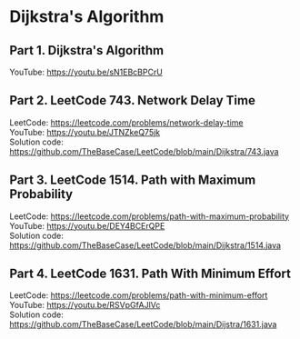 # Dijkstra's Algorithm

## Part 1. Dijkstra's Algorithm<br/>
YouTube: https://youtu.be/sN1EBcBPCrU<br/>

## Part 2. LeetCode 743. Network Delay Time<br/>
LeetCode: https://leetcode.com/problems/network-delay-time<br/>
YouTube: https://youtu.be/JTNZkeQ75jk<br/>
Solution code: https://github.com/TheBaseCase/LeetCode/blob/main/Dijkstra/743.java<br/>

## Part 3. LeetCode 1514. Path with Maximum Probability<br/>
LeetCode: https://leetcode.com/problems/path-with-maximum-probability<br/>
YouTube: https://youtu.be/DEY4BCErQPE<br/>
Solution code: https://github.com/TheBaseCase/LeetCode/blob/main/Dijkstra/1514.java<br/>

## Part 4. LeetCode 1631. Path With Minimum Effort<br/>
LeetCode: https://leetcode.com/problems/path-with-minimum-effort<br/>
YouTube: https://youtu.be/RSVpGfAJlVc<br/>
Solution code: https://github.com/TheBaseCase/LeetCode/blob/main/Dijstra/1631.java<br/>

<br/>